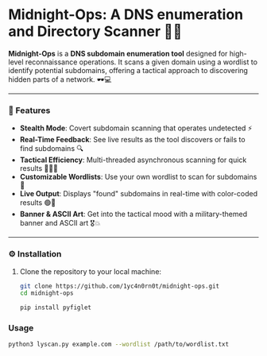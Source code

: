 # Midnight-Ops: A DNS enumeration and Directory Scanner 🕵️‍♂️

**Midnight-Ops** is a **DNS subdomain enumeration tool** designed for high-level reconnaissance operations. It scans a given domain using a wordlist to identify potential subdomains, offering a tactical approach to discovering hidden parts of a network. 🕶️💻

---

### 🚀 Features

- **Stealth Mode**: Covert subdomain scanning that operates undetected ⚡
- **Real-Time Feedback**: See live results as the tool discovers or fails to find subdomains 🔍
- **Tactical Efficiency**: Multi-threaded asynchronous scanning for quick results 🏃‍♂️💨
- **Customizable Wordlists**: Use your own wordlist to scan for subdomains 📜
- **Live Output**: Displays "found" subdomains in real-time with color-coded results 🟢🔴
- **Banner & ASCII Art**: Get into the tactical mood with a military-themed banner and ASCII art 🎖️💥

---

### ⚙️ Installation

1. Clone the repository to your local machine:

   ```bash
   git clone https://github.com/1yc4n0rn0t/midnight-ops.git
   cd midnight-ops

   pip install pyfiglet

   ```

### Usage 

```bash
python3 lyscan.py example.com --wordlist /path/to/wordlist.txt
```
